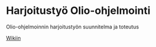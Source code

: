 # Harjoitustyö Olio-ohjelmointi
Olio-ohjelmoinnin harjoitustyön suunnitelma ja toteutus

[Wikiin](https://github.com/Jamppa88/Harjoitusty-Olio-ohjelmointi/wiki)
